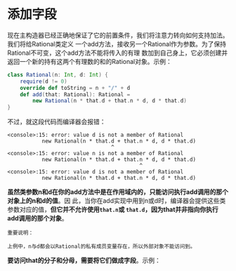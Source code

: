添加字段
================================================================================
现在主构造器已经正确地保证了它的前置条件，我们将注意力转向如何支持加法。我们将给Rational类定义
一个add方法，接收另一个Rational作为参数。为了保持Rational不可变，这个add方法不能将传入的有理
数加到自己身上，它必须创建并返回一个新的持有这两个有理数的和的Rational对象。示例：
```scala
class Rational(n: Int, d: Int) {
    require(d != 0)
    override def toString = n + "/" + d
    def add(that: Rational): Rational = 
        new Rational(n * that.d + that.n * d, d * that.d)
}
```
不过，就这段代码而编译器会报错：
```
<console>:15: error: value d is not a member of Rational
           new Rational(n * that.d + that.n * d, d * that.d)
                                 ^
<console>:15: error: value n is not a member of Rational
           new Rational(n * that.d + that.n * d, d * that.d)
                                          ^
<console>:15: error: value d is not a member of Rational
           new Rational(n * that.d + that.n * d, d * that.d)
```
**虽然类参数n和d在你的add方法中是在作用域内的，只能访问执行add调用的那个对象上的n和d的值**。因
此，当你在add实现中用到n或d时，编译器会提供这些类参数对应的值，**但它并不允许使用`that.n`或
`that.d`，因为that并非指向你执行add调用的那个对象**。
```
重要说明：

上例中，n与d都会以Rational的私有成员变量存在，所以外部对象不能访问到。
```

**要访问that的分子和分母，需要将它们做成字段**。示例：
```scala

```